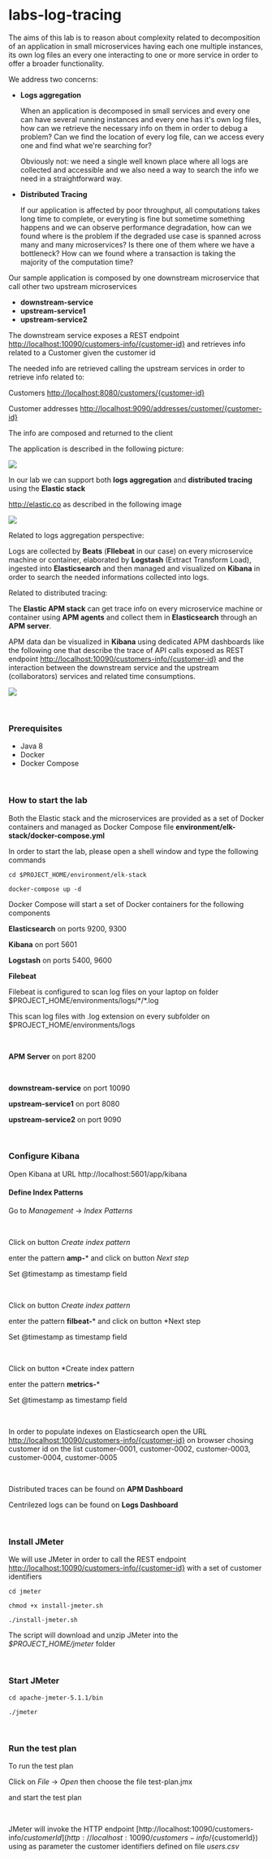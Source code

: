 # labs-log-tracing

The aims of this lab is to reason about complexity related to decomposition of  an application in small microservices having each one multiple instances, its own log files an every one interacting to one or more service in order to offer a broader functionality.

We address two concerns:

- **Logs aggregation**

  When an application is decomposed in small services and every one can have several running instances and every one has it's own log files, how can we retrieve the necessary info on them in order to debug a problem? Can we find the location of every log file, can we access every one and find what we're searching for? 

  Obviously not: we need a single well known place where all logs are collected and accessible and we also need a way to search the info we need in a straightforward way.

  

- **Distributed Tracing**

  If our application is affected by poor throughput, all computations takes long time to complete, or everyting is fine but sometime something happens and we can observe performance degradation, how can we found where is the problem if the degraded use case is spanned across many and many microservices? Is there one of them where we have a bottleneck? How can we found where a transaction is taking the majority of the computation time?



Our sample application is composed by one downstream microservice that call other two upstream microservices

- **downstream-service**
- **upstream-service1**
- **upstream-service2**



The downstream service exposes a REST endpoint [http://localhost:10090/customers-info/{customer-id}](http://localhost:10090/customers-info/{customer-id}) and retrieves info related to a Customer given the customer id

The needed info are retrieved calling the upstream services in order to retrieve info related to:

Customers [http://localhost:8080/customers/{customer-id}](http://localhost:8080/customers/{customer-id})

Customer addresses [http://localhost:9090/addresses/customer/{customer-id}](http://localhost:9090/addresses/customer/{customer-id})



The info are composed and returned to the client

The application is described in the following picture:



![](docs/images/labs-log-tracing.png)



In our lab we can support both **logs aggregation** and **distributed tracing** using the **Elastic stack**

http://elastic.co as described in the following image



![](docs/images/elastic-stack-with-apm.png)

Related to logs aggregation perspective:

Logs are collected by **Beats** (**FIlebeat** in our case) on every microservice machine or container, elaborated by **Logstash** (Extract Transform Load), ingested into **Elasticsearch** and then managed and visualized on **Kibana** in order to search the needed informations collected into logs.



Related to distributed tracing:

The **Elastic APM stack** can get trace info on every microservice machine or container using **APM agents** and collect them in **Elasticsearch** through an **APM server**.

APM data dan be visualized in **Kibana** using dedicated APM dashboards like the following one that describe the trace of API calls exposed as REST endpoint [http://localhost:10090/customers-info/{customer-id}](http://localhost:10090/customers-info/{customer-id} )  and the interaction between the downstream service and the upstream (collaborators) services and related time consumptions.



![](docs/images/sample-app-tracing.png)

<br/>

### Prerequisites

- Java 8
- Docker
- Docker Compose

<br/>

### How to start the lab

Both the Elastic stack and the microservices are provided as a set of Docker containers and managed as Docker Compose file **environment/elk-stack/docker-compose.yml**

In order to start the lab, please open a shell window and type the following commands

`cd $PROJECT_HOME/environment/elk-stack`

`docker-compose up -d`



Docker Compose will start a set of Docker containers for the following components

**Elasticsearch** on ports 9200, 9300

**Kibana** on port 5601

**Logstash** on ports 5400, 9600



**Filebeat**

Filebeat is configured to scan log files on your laptop on folder $PROJECT_HOME/environments/logs/*/\*.log

This scan log files with .log extension on every subfolder on $PROJECT_HOME/environments/logs

<br/>

**APM Server** on port 8200

<br/>

**downstream-service** on port 10090

**upstream-service1** on port 8080

**upstream-service2** on port 9090

<br/>

### Configure Kibana

Open Kibana at URL http://localhost:5601/app/kibana



#### Define Index Patterns

Go to *Management* -> *Index Patterns*



<br/>

Click on button *Create index pattern*

enter the pattern **amp-*** and click on button *Next step* 

Set @timestamp as timestamp field



<br/>

Click on button *Create index pattern*

enter the pattern **filbeat-*** and click on button *Next step

Set @timestamp as timestamp field



<br/>

Click on button *Create index pattern

enter the pattern **metrics-*** 

Set @timestamp as timestamp field



<br/>

In order to populate indexes on Elasticsearch open the URL  [http://localhost:10090/customers-info/{customer-id}](http://localhost:10090/customers-info/{customer-id} ) on browser chosing customer id on the list  customer-0001, customer-0002, customer-0003, customer-0004, customer-0005



<br/>

Distributed traces can be found on **APM Dashboard**

Centrilezed logs can be found on **Logs Dashboard**



<br/>

### Install JMeter

We will use JMeter in order to call the REST endpoint [http://localhost:10090/customers-info/{customer-id}](http://localhost:10090/customers-info/{customer-id} ) with a set of customer identifiers

```
cd jmeter

chmod +x install-jmeter.sh

./install-jmeter.sh
```



The script will download and unzip JMeter into the *$PROJECT_HOME/jmeter* folder



<br/>

### Start JMeter

```
cd apache-jmeter-5.1.1/bin

./jmeter
```



<br/>

### Run the test plan

To run the test plan

Click on *File* -> *Open* then choose the file test-plan.jmx

and start the test plan 

<br/>

JMeter will invoke the HTTP endpoint [http://localhost:10090/customers-info/${customerId}](http://localhost:10090/customers-info/${customerId}) using as parameter the customer identifiers defined on file *users.csv*